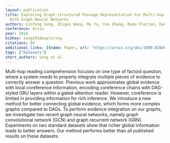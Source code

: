 ```yaml
---
layout: publication
title: Exploring Graph-structured Passage Representation For Multi-hop Reading Comprehension
  With Graph Neural Networks
authors: Linfeng Song, Zhiguo Wang, Mo Yu, Yue Zhang, Radu Florian, Daniel Gildea
conference: Arxiv
year: 2018
bibkey: song2018exploring
citations: 84
additional_links: [{name: Paper, url: 'https://arxiv.org/abs/1809.02040'}]
tags: ["Datasets"]
short_authors: Song et al.
---
```

Multi-hop reading comprehension focuses on one type of factoid question,
where a system needs to properly integrate multiple pieces of evidence to
correctly answer a question. Previous work approximates global evidence with
local coreference information, encoding coreference chains with DAG-styled GRU
layers within a gated-attention reader. However, coreference is limited in
providing information for rich inference. We introduce a new method for better
connecting global evidence, which forms more complex graphs compared to DAGs.
To perform evidence integration on our graphs, we investigate two recent graph
neural networks, namely graph convolutional network (GCN) and graph recurrent
network (GRN). Experiments on two standard datasets show that richer global
information leads to better answers. Our method performs better than all
published results on these datasets.